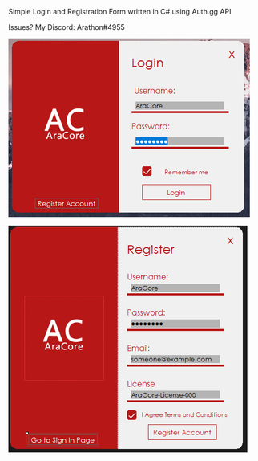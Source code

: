Simple Login and Registration Form written in C# using Auth.gg API

Issues? My Discord: Arathon#4955


![Login Page](unknown.png)

![Register Page](unknown1.png)
